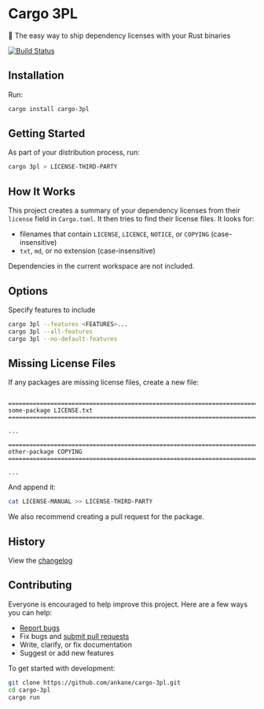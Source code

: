 # Cargo 3PL

:truck: The easy way to ship dependency licenses with your Rust binaries

[![Build Status](https://github.com/ankane/cargo-3pl/workflows/build/badge.svg?branch=master)](https://github.com/ankane/cargo-3pl/actions)

## Installation

Run:

```sh
cargo install cargo-3pl
```

## Getting Started

As part of your distribution process, run:

```sh
cargo 3pl > LICENSE-THIRD-PARTY
```

## How It Works

This project creates a summary of your dependency licenses from their `license` field in `Cargo.toml`. It then tries to find their license files. It looks for:

- filenames that contain `LICENSE`, `LICENCE`, `NOTICE`, or `COPYING` (case-insensitive)
- `txt`, `md`, or no extension (case-insensitive)

Dependencies in the current workspace are not included.

## Options

Specify features to include

```sh
cargo 3pl --features <FEATURES>...
cargo 3pl --all-features
cargo 3pl --no-default-features
```

## Missing License Files

If any packages are missing license files, create a new file:

```text

================================================================================
some-package LICENSE.txt
================================================================================

...

================================================================================
other-package COPYING
================================================================================

...
```

And append it:

```sh
cat LICENSE-MANUAL >> LICENSE-THIRD-PARTY
```

We also recommend creating a pull request for the package.

## History

View the [changelog](CHANGELOG.md)

## Contributing

Everyone is encouraged to help improve this project. Here are a few ways you can help:

- [Report bugs](https://github.com/ankane/cargo-3pl/issues)
- Fix bugs and [submit pull requests](https://github.com/ankane/cargo-3pl/pulls)
- Write, clarify, or fix documentation
- Suggest or add new features

To get started with development:

```sh
git clone https://github.com/ankane/cargo-3pl.git
cd cargo-3pl
cargo run
```
